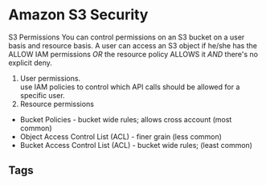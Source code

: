 # Amazon S3 Security

S3 Permissions
You can control permissions on an S3 bucket on a user basis and resource basis. A user can access an S3 object if he/she has the ALLOW IAM permissions *OR* the resource policy ALLOWS it *AND* there's no explicit deny.  

1. User permissions.  
use IAM policies to control which API calls should be allowed for a specific user.  
2. Resource permissions  
* Bucket Policies - bucket wide rules; allows cross account (most common)  
* Object Access Control List (ACL) - finer grain (less common)  
* Bucket Access Control List (ACL) - bucket wide rules; (least common)  

## Tags
